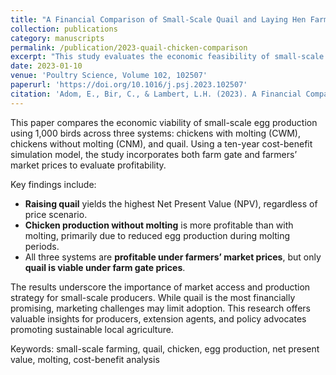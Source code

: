 ```yaml
---
title: "A Financial Comparison of Small-Scale Quail and Laying Hen Farm Enterprises"
collection: publications
category: manuscripts
permalink: /publication/2023-quail-chicken-comparison
excerpt: "This study evaluates the economic feasibility of small-scale egg production systems using chickens and quail, comparing profitability under different production choices and market prices. Quail emerged as the most profitable enterprise, particularly when selling at farmers' market prices."
date: 2023-01-10
venue: 'Poultry Science, Volume 102, 102507'
paperurl: 'https://doi.org/10.1016/j.psj.2023.102507'
citation: 'Adom, E., Bir, C., & Lambert, L.H. (2023). A Financial Comparison of Small-Scale Quail and Laying Hen Farm Enterprises. <i>Poultry Science</i>, 102:102507. https://doi.org/10.1016/j.psj.2023.102507'
---
```

This paper compares the economic viability of small-scale egg production using 1,000 birds across three systems: chickens with molting (CWM), chickens without molting (CNM), and quail. Using a ten-year cost-benefit simulation model, the study incorporates both farm gate and farmers’ market prices to evaluate profitability.

Key findings include:
- **Raising quail** yields the highest Net Present Value (NPV), regardless of price scenario.
- **Chicken production without molting** is more profitable than with molting, primarily due to reduced egg production during molting periods.
- All three systems are **profitable under farmers’ market prices**, but only **quail is viable under farm gate prices**.

The results underscore the importance of market access and production strategy for small-scale producers. While quail is the most financially promising, marketing challenges may limit adoption. This research offers valuable insights for producers, extension agents, and policy advocates promoting sustainable local agriculture.

Keywords: small-scale farming, quail, chicken, egg production, net present value, molting, cost-benefit analysis
